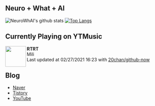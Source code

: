 ## Neuro + What + AI

![NeuroWhAI's github stats](https://github-readme-stats.vercel.app/api?username=neurowhai&count_private=true&show_icons=true)
[![Top Langs](https://github-readme-stats.vercel.app/api/top-langs/?username=neurowhai&layout=compact)](https://github.com/anuraghazra/github-readme-stats)

## Currently Playing on YTMusic

[<img align="left" height="65" src="https://lh3.googleusercontent.com/CvxuLjMAltYCBcZ1t-L5D0KX3nU8IKqHGOnBW8pGIq7kp79lzfZInPA8z1YeL5dssG2BYNG8FwJ7128">](https://music.youtube.com/channel/UC-wNqHVYS82PF4mkaQb0Alg)

**RTRT**  
Mili  
Last updated at 02/27/2021 16:23 with [20chan/github-now](https://github.com/20chan/github-now)

## Blog

- [Naver](http://blog.naver.com/neurowhai)
- [Tistory](http://neurowhai.tistory.com/)
- [YouTube](https://www.youtube.com/channel/UCB_v1xU6laBHOeH6z4L-Mtw)
